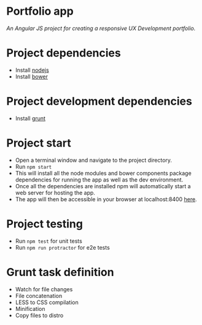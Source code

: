 # Portfolio app
_An Angular JS project for creating a responsive UX Development portfolio._

# Project dependencies
* Install [nodejs](https://nodejs.org/en/download/)
* Install [bower](https://bower.io/)

# Project development dependencies
* Install [grunt](https://gruntjs.com/installing-grunt)

# Project start
* Open a terminal window and navigate to the project directory.
* Run `npm start`
* This will install all the node modules and bower components package dependencies for running the app as well as the dev environment.
* Once all the dependencies are installed npm will automatically start a web server for hosting the app.
* The app will then be accessible in your browser at localhost:8400 [here](http://localhost:8400/).

# Project testing
* Run `npm test` for unit tests
* Run `npm run protractor` for e2e tests

# Grunt task definition
* Watch for file changes
* File concatenation
* LESS to CSS compilation
* Minification
* Copy files to distro
